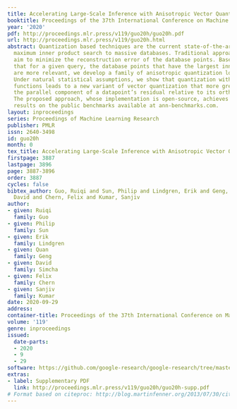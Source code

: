 ```yaml
---
title: Accelerating Large-Scale Inference with Anisotropic Vector Quantization
booktitle: Proceedings of the 37th International Conference on Machine Learning
year: '2020'
pdf: http://proceedings.mlr.press/v119/guo20h/guo20h.pdf
url: http://proceedings.mlr.press/v119/guo20h.html
abstract: Quantization based techniques are the current state-of-the-art for scaling
  maximum inner product search to massive databases. Traditional approaches to quantization
  aim to minimize the reconstruction error of the database points. Based on the observation
  that for a given query, the database points that have the largest inner products
  are more relevant, we develop a family of anisotropic quantization loss functions.
  Under natural statistical assumptions, we show that quantization with these loss
  functions leads to a new variant of vector quantization that more greatly penalizes
  the parallel component of a datapoint’s residual relative to its orthogonal component.
  The proposed approach, whose implementation is open-source, achieves state-of-the-art
  results on the public benchmarks available at ann-benchmarks.com.
layout: inproceedings
series: Proceedings of Machine Learning Research
publisher: PMLR
issn: 2640-3498
id: guo20h
month: 0
tex_title: Accelerating Large-Scale Inference with Anisotropic Vector Quantization
firstpage: 3887
lastpage: 3896
page: 3887-3896
order: 3887
cycles: false
bibtex_author: Guo, Ruiqi and Sun, Philip and Lindgren, Erik and Geng, Quan and Simcha,
  David and Chern, Felix and Kumar, Sanjiv
author:
- given: Ruiqi
  family: Guo
- given: Philip
  family: Sun
- given: Erik
  family: Lindgren
- given: Quan
  family: Geng
- given: David
  family: Simcha
- given: Felix
  family: Chern
- given: Sanjiv
  family: Kumar
date: 2020-09-29
address: 
container-title: Proceedings of the 37th International Conference on Machine Learning
volume: '119'
genre: inproceedings
issued:
  date-parts:
  - 2020
  - 9
  - 29
software: https://github.com/google-research/google-research/tree/master/scann
extras:
- label: Supplementary PDF
  link: http://proceedings.mlr.press/v119/guo20h/guo20h-supp.pdf
# Format based on citeproc: http://blog.martinfenner.org/2013/07/30/citeproc-yaml-for-bibliographies/
---
```

